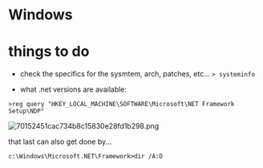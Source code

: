 # Windows

# things to do

- check the specifics for the sysmtem, arch, patches, etc...
`> systeminfo`

- what .net versions are available:

```
>reg query "HKEY_LOCAL_MACHINE\SOFTWARE\Microsoft\NET Framework Setup\NDP"
```
![70152451cac734b8c15830e28fd1b298.png](:/18649cd643414fb0836a9d56926b74f9)

that last can also get done by... 

`c:\Windows\Microsoft.NET\Framework>dir /A:D`
